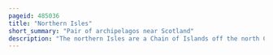 ```yaml
---
pageid: 485036
title: "Northern Isles"
short_summary: "Pair of archipelagos near Scotland"
description: "The northern Isles are a Chain of Islands off the north Coast of Mainland Scotland. The climate is cool and temperate and highly influenced by the surrounding seas. There are two main Island Groups shetland and orkney. There are a Total of 36 inhabited Islands with the fertile agricultural Islands of Orkney contrasting with the more rugged Shetland Islands in the North where the Economy is more dependent on Fishing and the Oil Wealth of the surrounding Seas. Both Archipelagos have a Developing renewable Energy Industry. They Share a common Pictish and norse History and were Part of the Kingdom of Norway before being absorbed into the Kingdom of Scotland in the 15th Century. The islands played a significant naval role during the world wars of the 20th century."
---
```

